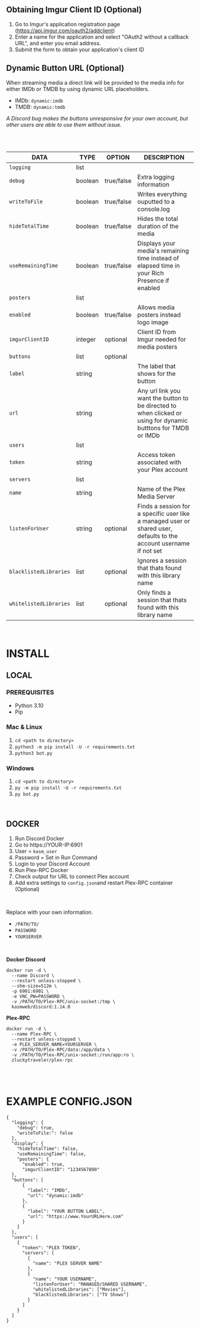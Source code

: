 ## Obtaining Imgur Client ID (Optional)

1. Go to Imgur's application registration page (<https://api.imgur.com/oauth2/addclient>)
2. Enter a name for the application and select "OAuth2 without a callback URL", and enter you email address.
3. Submit the form to obtain your application's client ID


## Dynamic Button URL (Optional)

When streaming media a direct link will be provided to the media info for either IMDb or TMDB by using dynamic URL placeholders.

- IMDb: `dynamic:imdb`
-  TMDB: `dynamic:tmdb`

*A Discord bug makes the buttons unresponsive for your own account, but other users are able to use them without issue.*

<br />
<br />

| DATA | TYPE | OPTION | DESCRIPTION |
| --- | --- | --- | --- |
|`logging`| list | | |
|`debug`| boolean | true/false | Extra logging information |
|`writeToFile`| boolean | true/false | Writes everything ouputted to a console.log |
|`hideTotalTime`| boolean | true/false | Hides the total duration of the media |
|`useRemainingTime`| boolean | true/false | Displays your media's remaining time instead of elapsed time in your Rich Presence if enabled |
|`posters`| list | | |
|`enabled`| boolean | true/false | Allows media posters instead logo image |
|`imgurClientID`| integer |optional | Client ID from Imgur needed for media posters |
|`buttons`| list | optional | |
|`label`| string | | The label that shows for the button | 
|`url`| string | | Any url link you want the button to be directed to when clicked or using for dynamic butttons for TMDB or IMDb |
|`users`| list | | |
|`token`| string | |Access token associated with your Plex account |
|`servers`| list | |
|`name`| string | | Name of the Plex Media Server |
|`listenForUser`| string |optional | Finds a session for a specific user like a managed user or shared user, defaults to the account username if not set |
|`blacklistedLibraries`| list | optional | Ignores a session that thats found with this library name |
|`whitelistedLibraries`| list | optional | Only finds a session that thats found with this library name |

<br />

# INSTALL

## LOCAL

### PREREQUISITES
- Python 3.10
-  Pip
   
### Mac & Linux
1. `cd <path to directory>`
2. `python3 -m pip install -U -r requirements.txt`
3. `python3 bot.py`

### Windows
1. `cd <path to directory>`
2. `py -m pip install -U -r requirements.txt`
3. `py bot.py`

<br />

## DOCKER

1. Run Discord Docker
2. Go to https://YOUR-IP:6901
3. User = `kasm_user`
4. Password = Set in Run Command
5. Login to your Discord Account
6. Run Plex-RPC Docker
7. Check output for URL to connect Plex account
8. Add extra settings to `config.json`and restart Plex-RPC container (Optional)
<br />

Replace with your own information. 
- `/PATH/TO/`
- `PASSWORD`
- `YOURSERVER`

<br />

**Docker Discord**
```
docker run -d \
  --name Discord \
  --restart unless-stopped \
  --shm-size=512m \
  -p 6901:6901 \
  -e VNC_PW=PASSWORD \
  -v /PATH/TO/Plex-RPC/unix-socket:/tmp \
  kasmweb/discord:1.14.0
```

**Plex-RPC**
```
docker run -d \
  --name Plex-RPC \
  --restart unless-stopped \
  -e PLEX_SERVER_NAME=YOURSERVER \
  -v /PATH/TO/Plex-RPC/data:/app/data \
  -v /PATH/TO/Plex-RPC/unix-socket:/run/app:ro \
  zluckytraveler/plex-rpc
```
<br />
<br />

# EXAMPLE CONFIG.JSON

```
{
  "logging": {
    "debug": true,
    "writeToFile:": false
  },
  "display": {
    "hideTotalTime": false,
    "useRemainingTime": false,
    "posters": {
      "enabled": true,
      "imgurClientID": "1234567890"
  },
  "buttons": [
      {
        "label": "IMDb",
        "url": "dynamic:imdb"
      },
      {
        "label": "YOUR BUTTON LABEL",
        "url": "https://www.YourURLHere.com"
      }
    ]
  },
  "users": [
    {
      "token": "PLEX TOKEN",
      "servers": [
        {
          "name": "PLEX SERVER NAME"
        },
        {
          "name": "YOUR USERNAME",
          "listenForUser": "MANAGED/SHARED USERNAME",
          "whitelistedLibraries": ["Movies"],
          "blacklistedLibraries": ["TV Shows"]
        }
      ]
    }
  ]
}
```
